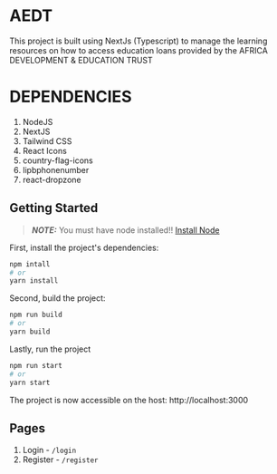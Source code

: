 
# AEDT
This project is built using NextJs (Typescript) to manage the learning resources on how to access education loans provided by the AFRICA DEVELOPMENT & EDUCATION TRUST

# DEPENDENCIES
1. NodeJS
2. NextJS
3. Tailwind CSS
4. React Icons
5. country-flag-icons
6. lipbphonenumber
7. react-dropzone

## Getting Started

> **_NOTE:_**  You must have node installed!! <a href="https://docs.npmjs.com/downloading-and-installing-node-js-and-npm">Install Node</a>

First, install the project's dependencies:

```bash
npm intall
# or
yarn install
```

Second, build the project:

```bash
npm run build
# or
yarn build
```

Lastly, run the project

```bash
npm run start
# or
yarn start
```

<p>The project is now accessible on the host: <a>http://localhost:3000</a> </p>

## Pages
1. Login - `/login`
2. Register - `/register`
